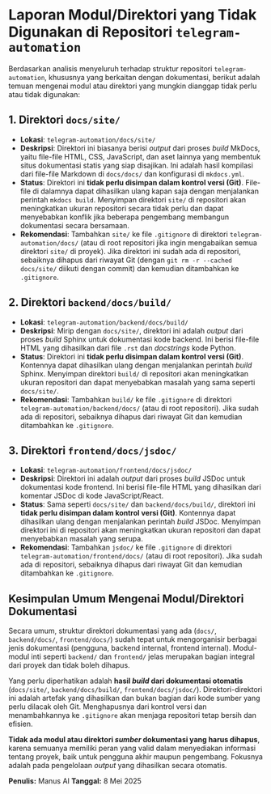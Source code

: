 # Laporan Modul/Direktori yang Tidak Digunakan di Repositori `telegram-automation`

Berdasarkan analisis menyeluruh terhadap struktur repositori `telegram-automation`, khususnya yang berkaitan dengan dokumentasi, berikut adalah temuan mengenai modul atau direktori yang mungkin dianggap tidak perlu atau tidak digunakan:

## 1. Direktori `docs/site/`

-   **Lokasi**: `telegram-automation/docs/site/`
-   **Deskripsi**: Direktori ini biasanya berisi *output* dari proses *build* MkDocs, yaitu file-file HTML, CSS, JavaScript, dan aset lainnya yang membentuk situs dokumentasi statis yang siap disajikan. Ini adalah hasil kompilasi dari file-file Markdown di `docs/docs/` dan konfigurasi di `mkdocs.yml`.
-   **Status**: Direktori ini **tidak perlu disimpan dalam kontrol versi (Git)**. File-file di dalamnya dapat dihasilkan ulang kapan saja dengan menjalankan perintah `mkdocs build`. Menyimpan direktori `site/` di repositori akan meningkatkan ukuran repositori secara tidak perlu dan dapat menyebabkan konflik jika beberapa pengembang membangun dokumentasi secara bersamaan.
-   **Rekomendasi**: Tambahkan `site/` ke file `.gitignore` di direktori `telegram-automation/docs/` (atau di root repositori jika ingin mengabaikan semua direktori `site/` di proyek). Jika direktori ini sudah ada di repositori, sebaiknya dihapus dari riwayat Git (dengan `git rm -r --cached docs/site/` diikuti dengan commit) dan kemudian ditambahkan ke `.gitignore`.

## 2. Direktori `backend/docs/build/`

-   **Lokasi**: `telegram-automation/backend/docs/build/`
-   **Deskripsi**: Mirip dengan `docs/site/`, direktori ini adalah *output* dari proses *build* Sphinx untuk dokumentasi kode backend. Ini berisi file-file HTML yang dihasilkan dari file `.rst` dan *docstrings* kode Python.
-   **Status**: Direktori ini **tidak perlu disimpan dalam kontrol versi (Git)**. Kontennya dapat dihasilkan ulang dengan menjalankan perintah *build* Sphinx. Menyimpan direktori `build/` di repositori akan meningkatkan ukuran repositori dan dapat menyebabkan masalah yang sama seperti `docs/site/`.
-   **Rekomendasi**: Tambahkan `build/` ke file `.gitignore` di direktori `telegram-automation/backend/docs/` (atau di root repositori). Jika sudah ada di repositori, sebaiknya dihapus dari riwayat Git dan kemudian ditambahkan ke `.gitignore`.

## 3. Direktori `frontend/docs/jsdoc/`

-   **Lokasi**: `telegram-automation/frontend/docs/jsdoc/`
-   **Deskripsi**: Direktori ini adalah *output* dari proses *build* JSDoc untuk dokumentasi kode frontend. Ini berisi file-file HTML yang dihasilkan dari komentar JSDoc di kode JavaScript/React.
-   **Status**: Sama seperti `docs/site/` dan `backend/docs/build/`, direktori ini **tidak perlu disimpan dalam kontrol versi (Git)**. Kontennya dapat dihasilkan ulang dengan menjalankan perintah *build* JSDoc. Menyimpan direktori ini di repositori akan meningkatkan ukuran repositori dan dapat menyebabkan masalah yang serupa.
-   **Rekomendasi**: Tambahkan `jsdoc/` ke file `.gitignore` di direktori `telegram-automation/frontend/docs/` (atau di root repositori). Jika sudah ada di repositori, sebaiknya dihapus dari riwayat Git dan kemudian ditambahkan ke `.gitignore`.

## Kesimpulan Umum Mengenai Modul/Direktori Dokumentasi

Secara umum, struktur direktori dokumentasi yang ada (`docs/`, `backend/docs/`, `frontend/docs/`) sudah tepat untuk mengorganisir berbagai jenis dokumentasi (pengguna, backend internal, frontend internal). Modul-modul inti seperti `backend/` dan `frontend/` jelas merupakan bagian integral dari proyek dan tidak boleh dihapus.

Yang perlu diperhatikan adalah **hasil *build* dari dokumentasi otomatis** (`docs/site/`, `backend/docs/build/`, `frontend/docs/jsdoc/`). Direktori-direktori ini adalah artefak yang dihasilkan dan bukan bagian dari kode sumber yang perlu dilacak oleh Git. Menghapusnya dari kontrol versi dan menambahkannya ke `.gitignore` akan menjaga repositori tetap bersih dan efisien.

**Tidak ada modul atau direktori *sumber* dokumentasi yang harus dihapus**, karena semuanya memiliki peran yang valid dalam menyediakan informasi tentang proyek, baik untuk pengguna akhir maupun pengembang. Fokusnya adalah pada pengelolaan *output* yang dihasilkan secara otomatis.

**Penulis:** Manus AI
**Tanggal:** 8 Mei 2025


